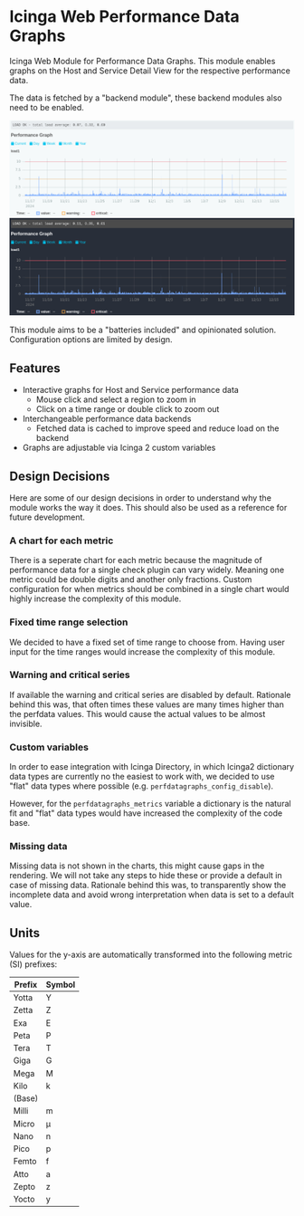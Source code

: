 # Icinga Web Performance Data Graphs

Icinga Web Module for Performance Data Graphs. This module enables graphs on the Host and Service Detail View for
the respective performance data.

The data is fetched by a "backend module", these backend modules also need to be enabled.

![Graphs Light](doc/_images/screenshot_light.png)
![Graphs Dark](doc/_images/screenshot_dark.png)

This module aims to be a "batteries included" and opinionated solution.
Configuration options are limited by design.

## Features

* Interactive graphs for Host and Service performance data
  * Mouse click and select a region to zoom in
  * Click on a time range or double click to zoom out
* Interchangeable performance data backends
  * Fetched data is cached to improve speed and reduce load on the backend
* Graphs are adjustable via Icinga 2 custom variables

## Design Decisions

Here are some of our design decisions in order to understand why the module works the way it does.
This should also be used as a reference for future development.

### A chart for each metric

There is a seperate chart for each metric because the magnitude of performance data for a single check plugin
can vary widely. Meaning one metric could be double digits and another only fractions.
Custom configuration for when metrics should be combined in a single chart would highly
increase the complexity of this module.

### Fixed time range selection

We decided to have a fixed set of time range to choose from.
Having user input for the time ranges would increase the complexity of this module.

### Warning and critical series

If available the warning and critical series are disabled by default.
Rationale behind this was, that often times these values are many times higher than
the perfdata values. This would cause the actual values to be almost invisible.

### Custom variables

In order to ease integration with Icinga Directory, in which Icinga2 dictionary data types are currently
no the easiest to work with, we decided to use "flat" data types where possible (e.g. `perfdatagraphs_config_disable`).

However, for the `perfdatagraphs_metrics` variable a dictionary is the natural fit and "flat" data types
would have increased the complexity of the code base.

### Missing data

Missing data is not shown in the charts, this might cause gaps in the rendering.
We will not take any steps to hide these or provide a default in case of missing data.
Rationale behind this was, to transparently show the incomplete data and avoid
wrong interpretation when data is set to a default value.

## Units

Values for the y-axis are automatically transformed into the following metric (SI) prefixes:

| Prefix  | Symbol |
|---------|--------|
| Yotta   | Y      |
| Zetta   | Z      |
| Exa     | E      |
| Peta    | P      |
| Tera    | T      |
| Giga    | G      |
| Mega    | M      |
| Kilo    | k      |
| (Base)  |        |
| Milli   | m      |
| Micro   | µ      |
| Nano    | n      |
| Pico    | p      |
| Femto   | f      |
| Atto    | a      |
| Zepto   | z      |
| Yocto   | y      |
